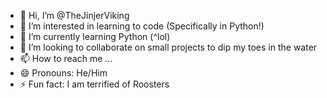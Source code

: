 - 👋 Hi, I’m @TheJinjerViking
- 👀 I’m interested in learning to code (Specifically in Python!)
- 🌱 I’m currently learning Python (^lol)
- 💞️ I’m looking to collaborate on small projects to dip my toes in the water
- 📫 How to reach me ...
- 😄 Pronouns: He/Him
- ⚡ Fun fact: I am terrified of Roosters

<!---
TheJinjerViking/TheJinjerViking is a ✨ special ✨ repository because its `README.md` (this file) appears on your GitHub profile.
You can click the Preview link to take a look at your changes.
--->
